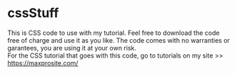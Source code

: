 # cssStuff
This is CSS code to use with my tutorial. 
Feel free to download the code free of charge and use it as you like. 
The code comes with no warranties or garantees, you are using it at your own risk.   
For the CSS tutorial that goes with this code, go to tutorials on my site >> https://maxprosite.com/ 
